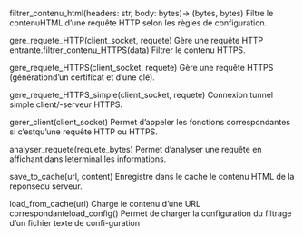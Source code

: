 filtrer_contenu_html(headers: str, body: bytes)→ (bytes, bytes) Filtre le contenuHTML d’une requête HTTP selon les règles de configuration.

gere_requete_HTTP(client_socket, requete) Gère une requête HTTP entrante.filtrer_contenu_HTTPS(data) Filtrer le contenu HTTPS.

gere_requete_HTTPS(client_socket, requete) Gère une requête HTTPS (générationd’un certificat et d’une clé).

gere_requete_HTTPS_simple(client_socket, requete) Connexion tunnel simple client/-serveur HTTPS.

gerer_client(client_socket) Permet d’appeler les fonctions correspondantes si c’estqu’une requête HTTP ou HTTPS.

analyser_requete(requete_bytes) Permet d’analyser une requête en affichant dans leterminal les informations.

save_to_cache(url, content) Enregistre dans le cache le contenu HTML de la réponsedu serveur.

load_from_cache(url) Charge le contenu d’une URL correspondanteload_config() Permet de charger la configuration du filtrage d’un fichier texte de confi-guration